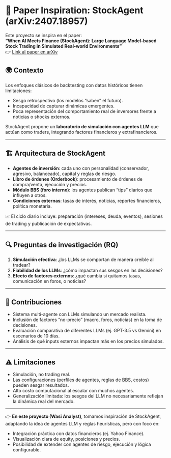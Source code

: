 # 📑 Paper Inspiration: StockAgent (arXiv:2407.18957)

Este proyecto se inspira en el paper:  
**“When AI Meets Finance (StockAgent): Large Language Model-based Stock Trading in Simulated Real-world Environments”**  
👉 [Link al paper en arXiv](https://arxiv.org/pdf/2407.18957)

## 🌍 Contexto
Los enfoques clásicos de backtesting con datos históricos tienen limitaciones:  
- Sesgo retrospectivo (los modelos “saben” el futuro).  
- Incapacidad de capturar dinámicas emergentes.  
- Poca representación del comportamiento real de inversores frente a noticias o shocks externos.  

StockAgent propone un **laboratorio de simulación con agentes LLM** que actúan como traders, integrando factores financieros y extrafinancieros.

---

## 🏗 Arquitectura de StockAgent
- **Agentes de inversión**: cada uno con personalidad (conservador, agresivo, balanceado), capital y reglas de riesgo.  
- **Libro de órdenes (Orderbook)**: procesamiento de órdenes de compra/venta, ejecución y precios.  
- **Módulo BBS (foro interno)**: los agentes publican “tips” diarios que influyen a otros.  
- **Condiciones externas**: tasas de interés, noticias, reportes financieros, política monetaria.  

📈 El ciclo diario incluye: preparación (intereses, deuda, eventos), sesiones de trading y publicación de expectativas.

---

## 🔍 Preguntas de investigación (RQ)
1. **Simulación efectiva**: ¿los LLMs se comportan de manera creíble al tradear?  
2. **Fiabilidad de los LLMs**: ¿cómo impactan sus sesgos en las decisiones?  
3. **Efecto de factores externos**: ¿qué cambia si quitamos tasas, comunicación en foros, o noticias?  

---

## 🎯 Contribuciones
- Sistema multi-agente con LLMs simulando un mercado realista.  
- Inclusión de factores “no-precio” (macro, foros, noticias) en la toma de decisiones.  
- Evaluación comparativa de diferentes LLMs (ej. GPT-3.5 vs Gemini) en escenarios de 10 días.  
- Análisis de qué inputs externos impactan más en los precios simulados.  

---

## ⚠️ Limitaciones
- Simulación, no trading real.  
- Las configuraciones (perfiles de agentes, reglas de BBS, costos) pueden sesgar resultados.  
- Alto costo computacional al escalar con muchos agentes.  
- Generalización limitada: los sesgos del LLM no necesariamente reflejan la dinámica real del mercado.  

---

👉 **En este proyecto (Wasi Analyst)**, tomamos inspiración de StockAgent, adaptando la idea de agentes LLM y reglas heurísticas, pero con foco en:  
- Integración práctica con datos financieros (ej. Yahoo Finance).  
- Visualización clara de equity, posiciones y precios.  
- Posibilidad de extender con agentes de riesgo, ejecución y lógica configurable.  
